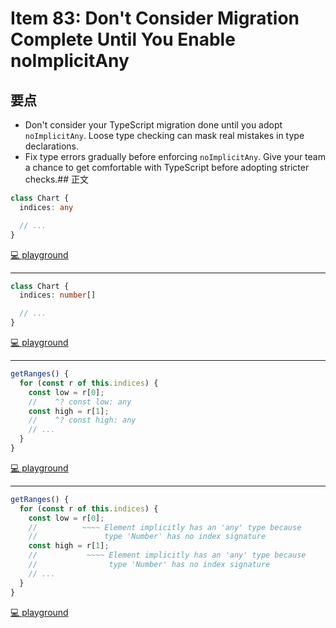 # Item 83: Don't Consider Migration Complete Until You Enable noImplicitAny

## 要点

- Don't consider your TypeScript migration done until you adopt `noImplicitAny`. Loose type checking can mask real mistakes in type declarations.
- Fix type errors gradually before enforcing `noImplicitAny`. Give your team a chance to get comfortable with TypeScript before adopting stricter checks.## 正文

```ts
class Chart {
  indices: any

  // ...
}
```

[💻 playground](https://www.typescriptlang.org/play/?ts=5.4.5&noImplicitAny=false&strictNullChecks=false#code/MYGwhgzhAEDCAWYBOAXaBvAUNaBLAdgCa7ACmEAXNGPgJ4Dcm20A9C9AHReYC+mQA)

---

```ts
class Chart {
  indices: number[]

  // ...
}
```

[💻 playground](https://www.typescriptlang.org/play/?ts=5.4.5&noImplicitAny=false&strictNullChecks=false#code/MYGwhgzhAEDCAWYBOAXaBvAUNaBLAdgCa7ACmEAXNPgK4C2ARqUgNoC6A3JttAPS-QAdMMwBfTEA)

---

```ts
getRanges() {
  for (const r of this.indices) {
    const low = r[0];
    //    ^? const low: any
    const high = r[1];
    //    ^? const high: any
    // ...
  }
}
```

[💻 playground](https://www.typescriptlang.org/play/?ts=5.4.5&noImplicitAny=false&strictNullChecks=false#code/PTAEAkEkBEFECgDGAbAhgZ3aAwgC1QE4AuoA3vKKAJYB2AJlYgKboBcoNArgLYBGTBANoBdANzwQoWADlo8AOZMiAJVQ1F6ABQBKMhVAAzAPYFQmxEZroSpowdBFcVdADpaDZul3lKlC1ZJkIwB3UABeUCEABjF9SklfAD0AflB-a1Ag4PY1AE84tMsMp3lccMjBAEZY31AEyhTCgNAS3ByafNrJFx79AF94AckoOEGJMBk5IA)

---

```ts
getRanges() {
  for (const r of this.indices) {
    const low = r[0];
    //          ~~~~ Element implicitly has an 'any' type because
    //               type 'Number' has no index signature
    const high = r[1];
    //           ~~~~ Element implicitly has an 'any' type because
    //                type 'Number' has no index signature
    // ...
  }
}
```

[💻 playground](https://www.typescriptlang.org/play/?ts=5.4.5&noImplicitAny=true&strictNullChecks=false#code/PTAEAkEkBEFECgDGAbAhgZ3aAwgC1QE4AuoA3vKKAJYB2AJlYgKboBcoNArgLYBGTBANoBdANzwQoWADlo8AOZMiAJVQ1F6ABQBKMhVAAzAPYFQmxEZroSpowdBFcVdADpaDZul3lKlC1ZJkIwB3UABeUCEABjF9SklfRMoAP1TkqWQmbiYaEipuAAdkRioiZABPUHwsNVAAcjVyuodygqZQfkRUTnQmONAEpKHKIlb2uukefgJm6o4janomAA9QdCp5GlQiTgI+xP9rKo3ccMjBAEZYxMHh0DT02Ezs3OpC4sRSiqqMUFqGmhNFptDpMLo9fa+W53RKjEETKYCWa-GgLdwrNYbLY7Pb9SQuAn6AC+8BJkigcFJEjAMjkQA)
